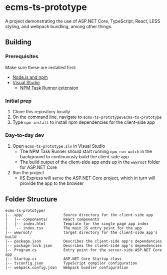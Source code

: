 # ecms-ts-prototype

A project demonstrating the use of ASP.NET Core, TypeScript, React, LESS styling, and webpack bundling, among other things.


## Building

### Prerequisites

Make sure these are installed first:

- [Node.js and npm](https://nodejs.org/en/download/)
- [Visual Studio](https://visualstudio.microsoft.com/downloads/)
  - [NPM Task Runner extension](https://marketplace.visualstudio.com/items?itemName=MadsKristensen.NPMTaskRunner)

### Initial prep

1. Clone this repository locally
2. On the command line, navigate to `ecms-ts-prototype\ecms-ts-prototype`
3. Type `npm install` to install npm dependencies for the client-side app

### Day-to-day dev

1. Open `ecms-ts-prototype.sln` in Visual Studio
   - The NPM Task Runner should start running `npm run watch` in the background to continuously build the client-side app
   - The build output of the client-side app ends up in the `wwwroot` folder for ASP.NET Core
2. Run the project
   - IIS Express will serve the ASP.NET Core project, which in turn will provide the app to the browser


## Folder Structure

```
ecms-ts-prototype/
|-- app/                  Source directory for the client-side app
|   |-- components/       React components
|   |-- index.html        Template for the single page app index
|   `-- index.tsx         The main JS entry point for the app
|-- wwwroot/              Target directory for the client-side app's build
|-- package.json          Describes the client-side app's dependencies
|-- package-lock.json     Describes the client-side app's dependencies
|-- Program.cs            Entry point for the server-side ASP.NET Core app
|-- Startup.cs            ASP.NET Core Startup class
|-- tsconfig.json         TypeScript compiler configuration
|-- webpack.config.json   Webpack bundler configuration
```

